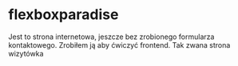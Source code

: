 # flexboxparadise

Jest to strona internetowa, jeszcze bez zrobionego formularza kontaktowego. Zrobiłem ją aby ćwiczyć frontend. Tak zwana strona wizytówka

